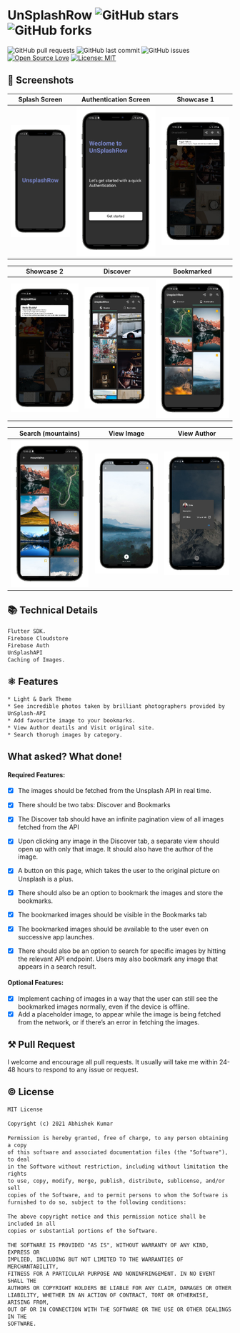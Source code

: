 # UnSplashRow  ![GitHub stars](https://img.shields.io/github/stars/iamabhishek229313/UnsplashRow?style=social)![GitHub forks](https://img.shields.io/github/forks/iamabhishek229313/UnsplashRow?style=social) 

![GitHub pull requests](https://img.shields.io/github/issues-pr/iamabhishek229313/UnsplashRow) ![GitHub last commit](https://img.shields.io/github/last-commit/iamabhishek229313/UnsplashRow)  ![GitHub issues](https://img.shields.io/github/issues-raw/iamabhishek229313/UnsplashRow) [![Open Source Love](https://badges.frapsoft.com/os/v2/open-source.svg?v=103)](https://github.com/iamabhishek229313/UnsplashRow)
[![License: MIT](https://img.shields.io/badge/License-MIT-yellow.svg)](https://opensource.org/licenses/MIT)

## 📱 Screenshots
|  Splash Screen  |  Authentication Screen | Showcase 1 |
|:------------------------------------------------:|:---------------------------------------------------:|:-------------------------------------------------------:|
| <img src="https://github.com/iamabhishek229313/UnsplashRow/blob/dev_abhishek/screenshots/splash.png?raw=true"> | <img src="https://github.com/iamabhishek229313/UnsplashRow/blob/dev_abhishek/screenshots/auth.png?raw=true">| <img src="https://github.com/iamabhishek229313/UnsplashRow/blob/dev_abhishek/screenshots/tut_1.png?raw=true">|

|  Showcase 2  |  Discover | Bookmarked |
|:------------------------------------------------:|:---------------------------------------------------:|:-------------------------------------------------------:|
| <img src="https://github.com/iamabhishek229313/UnsplashRow/blob/dev_abhishek/screenshots/tut_2.png?raw=true"> | <img src="https://github.com/iamabhishek229313/UnsplashRow/blob/dev_abhishek/screenshots/discover.png?raw=true">| <img src="https://github.com/iamabhishek229313/UnsplashRow/blob/dev_abhishek/screenshots/bookmarked.png?raw=true">|

|  Search (mountains)  | View Image | View Author |
|:------------------------------------------------:|:---------------------------------------------------:|:-------------------------------------------------------:|
| <img src="https://github.com/iamabhishek229313/UnsplashRow/blob/dev_abhishek/screenshots/search.png?raw=true"> | <img src="https://github.com/iamabhishek229313/UnsplashRow/blob/dev_abhishek/screenshots/view_image.png?raw=true">| <img src="https://github.com/iamabhishek229313/UnsplashRow/blob/dev_abhishek/screenshots/image_details.png?raw=true">|

## 📚 Technical Details

```
Flutter SDK.
Firebase Cloudstore
Firebase Auth
UnSplashAPI
Caching of Images.
```
## ⚛ Features

```
* Light & Dark Theme
* See incredible photos taken by brilliant photographers provided by UnSplash-API
* Add favourite image to your bookmarks.
* View Author deatils and Visit original site.
* Search thorugh images by category.
```

## What asked? What done!

#### Required Features:
- [x] The images should be fetched from the Unsplash API in real time.
- [x] There should be two tabs: Discover and Bookmarks
- [x] The Discover tab should have an infinite pagination view of all images fetched from the API
- [x] Upon clicking any image in the Discover tab, a separate view should open up with only
      that image. It should also have the author of the image.
- [x] A button on this page, which takes the user to the original picture on Unsplash is a plus.

- [x] There should also be an option to bookmark the images and store the bookmarks.
- [x] The bookmarked images should be visible in the Bookmarks tab
- [x] The bookmarked images should be available to the user even on successive app launches.
- [x] There should also be an option to search for specific images by hitting the relevant API
endpoint. Users may also bookmark any image that appears in a search result.
#### Optional Features:
- [x] Implement caching of images in a way that the user can still see the bookmarked images
normally, even if the device is offline.
- [x] Add a placeholder image, to appear while the image is being fetched from the network,
or if there’s an error in fetching the images.

## ⚒ Pull Request 
I welcome and encourage all pull requests. It usually will take me within 24-48 hours to respond to any issue or request.


## © License 
```
MIT License

Copyright (c) 2021 Abhishek Kumar

Permission is hereby granted, free of charge, to any person obtaining a copy
of this software and associated documentation files (the "Software"), to deal
in the Software without restriction, including without limitation the rights
to use, copy, modify, merge, publish, distribute, sublicense, and/or sell
copies of the Software, and to permit persons to whom the Software is
furnished to do so, subject to the following conditions:

The above copyright notice and this permission notice shall be included in all
copies or substantial portions of the Software.

THE SOFTWARE IS PROVIDED "AS IS", WITHOUT WARRANTY OF ANY KIND, EXPRESS OR
IMPLIED, INCLUDING BUT NOT LIMITED TO THE WARRANTIES OF MERCHANTABILITY,
FITNESS FOR A PARTICULAR PURPOSE AND NONINFRINGEMENT. IN NO EVENT SHALL THE
AUTHORS OR COPYRIGHT HOLDERS BE LIABLE FOR ANY CLAIM, DAMAGES OR OTHER
LIABILITY, WHETHER IN AN ACTION OF CONTRACT, TORT OR OTHERWISE, ARISING FROM,
OUT OF OR IN CONNECTION WITH THE SOFTWARE OR THE USE OR OTHER DEALINGS IN THE
SOFTWARE.
```
